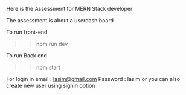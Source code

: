 Here is the Assessment for MERN Stack developer 

The assessment is about a userdash board 

To run front-end
>> npm run dev

To run Back end 
>> npm start


For login in 
email : lasim@gmail.com
Password : lasim
or 
you can also create new user using signin option
